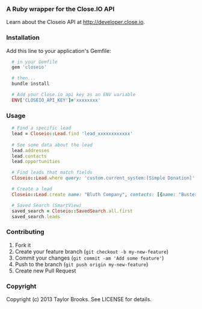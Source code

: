 ### A Ruby wrapper for the Close.IO API

Learn about the Closeio API at http://developer.close.io.

### Installation
Add this line to your application's Gemfile:
````ruby
  # in your Gemfile
  gem 'closeio'

  # then...
  bundle install

  # Add your Close.io api key as an ENV variable
  ENV['CLOSEIO_API_KEY']='xxxxxxxx'
````

### Usage
````ruby
  # Find a specific lead
  lead = Closeio::Lead.find 'lead_xxxxxxxxxxxx'
  
  # See some data about the lead
  lead.addresses
  lead.contacts
  lead.opportunities

  # Find leads that match fields
  Closeio::Lead.where query: 'custom.current_system:[Simple Donation]'

  # Create a lead
  Closeio::Lead.create name: "Bluth Company", contacts: [{name: "Buster Bluth", emails: [{email: "cartographer@bluthcompany.com"}]}]

  # Saved Search (SmartView)
  saved_search = Closeio::SavedSearch.all.first
  saved_search.leads
````

### Contributing

1. Fork it
2. Create your feature branch (`git checkout -b my-new-feature`)
3. Commit your changes (`git commit -am 'Add some feature'`)
4. Push to the branch (`git push origin my-new-feature`)
5. Create new Pull Request


### Copyright
Copyright (c) 2013 Taylor Brooks. See LICENSE for details.